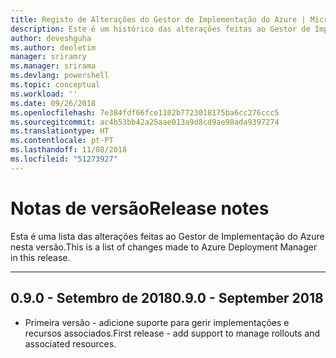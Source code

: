 ```yaml
---
title: Registo de Alterações do Gestor de Implementação do Azure | Microsoft Docs
description: Este é um histórico das alterações feitas ao Gestor de Implementação do Azure na versão mais recente.
author: deveshguha
ms.author: deoletim
manager: sriramry
ms.manager: srirama
ms.devlang: powershell
ms.topic: conceptual
ms.workload: ''
ms.date: 09/26/2018
ms.openlocfilehash: 7e384fdf66fce1102b7723018175ba6cc276ccc5
ms.sourcegitcommit: ac4b53bb42a25aae013a9d8cd9ae98ada9397274
ms.translationtype: HT
ms.contentlocale: pt-PT
ms.lasthandoff: 11/08/2018
ms.locfileid: "51273927"
---
```

# <a name="release-notes"></a><span data-ttu-id="57f40-103">Notas de versão</span><span class="sxs-lookup"><span data-stu-id="57f40-103">Release notes</span></span>

<span data-ttu-id="57f40-104">Esta é uma lista das alterações feitas ao Gestor de Implementação do Azure nesta versão.</span><span class="sxs-lookup"><span data-stu-id="57f40-104">This is a list of changes made to Azure Deployment Manager in this release.</span></span>

---
## <a name="090---september-2018"></a><span data-ttu-id="57f40-105">0.9.0 - Setembro de 2018</span><span class="sxs-lookup"><span data-stu-id="57f40-105">0.9.0 - September 2018</span></span>
* <span data-ttu-id="57f40-106">Primeira versão - adicione suporte para gerir implementações e recursos associados.</span><span class="sxs-lookup"><span data-stu-id="57f40-106">First release - add support to manage rollouts and associated resources.</span></span>